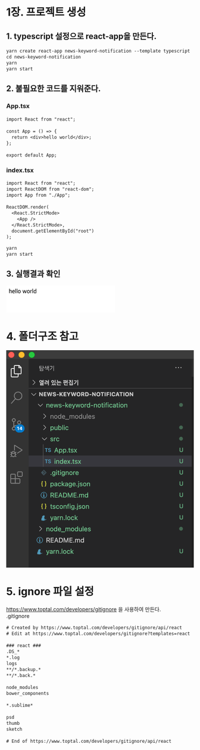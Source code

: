 # 1장. 프로젝트 생성

## 1. typescript 설정으로 react-app을 만든다.

```
yarn create react-app news-keyword-notification --template typescript
cd news-keyword-notification
yarn
yarn start
```

## 2. 불필요한 코드를 지워준다.

### App.tsx

```tsx
import React from "react";

const App = () => {
  return <div>hello world</div>;
};

export default App;
```

### index.tsx

```tsx
import React from "react";
import ReactDOM from "react-dom";
import App from "./App";

ReactDOM.render(
  <React.StrictMode>
    <App />
  </React.StrictMode>,
  document.getElementById("root")
);
```

```
yarn
yarn start
```

## 3. 실행결과 확인

![running_result](./01_result.png)

# 4. 폴더구조 참고

![folder_structure](./01_structure.png)

# 5. ignore 파일 설정

https://www.toptal.com/developers/gitignore 을 사용하여 만든다.  
.gitignore

```
# Created by https://www.toptal.com/developers/gitignore/api/react
# Edit at https://www.toptal.com/developers/gitignore?templates=react

### react ###
.DS_*
*.log
logs
**/*.backup.*
**/*.back.*

node_modules
bower_components

*.sublime*

psd
thumb
sketch

# End of https://www.toptal.com/developers/gitignore/api/react
```
